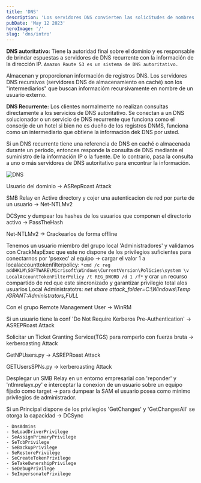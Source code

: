 ```yaml
---
title: 'DNS'
description: 'Los servidores DNS convierten las solicitudes de nombres en direcciones IP, con lo que se controla a qué servidor se dirigirá un usuario final cuando escriba un nombre de dominio en su navegador web.'
pubDate: 'May 12 2023'
heroImage: '/'
slug: 'dns/intro'
---
```


**DNS autoritativo:** Tiene la autoridad final sobre el dominio y es responsable de brindar espuestas a servidores de DNS recurrente con la información de la dirección IP.
`Amazon Route 53 es un sistema de DNS autoritativo.`

Almacenan y proporcionan información de registros DNS. Los servidores DNS recursivos (servidores DNS de almacenamiento en caché) son los "intermediarios" que buscan informacióm recursivamente en nombre de un usuario externo.

**DNS Recurrente:** Los clientes normalmente no realizan consultas directamente a los servicios de DNS autoritativo. Se conectan a un DNS solucionador o un servicio de DNS recurrente que funciona como el conserje de un hotel si bien no es dueño de los registros DNMS, funciona como un intermediario que obtiene la información dek DNS por usted.

Si un DNS recurrente tiene una referencia de DNS en caché o almacenada durante un período, entonces responde la consulta de DNS mediante el suministro de la información IP o la fuente. De lo contrario, pasa la consulta a uno o más servidores de DNS autoritativo para encontrar la información.

<img src="https://res.cloudinary.com/djc1umong/image/upload/v1686087667/Screenshot_from_2023-06-06_17-40-32_ldgtlm.png" alt="DNS">

Usuario del dominio -> ASRepRoast Attack

SMB Relay en Active directory y cojer una autenticacion de red por parte de un usuario -> Net-NTLMv2

DCSync y dumpear los hashes de los usuarios que componen el directorio activo -> PassTheHash

Net-NTLMv2 -> Crackearlos de forma offline

Tenemos un usuario miembro del grupo local 'Administradores' y validamos con CrackMapExec que este no dispone de los privilegios suficientes para conectarnos por 'psexec' al equipo ->
cargar el valor 1 a localaccounttokenfilterpolicy:
`*cmd /c reg addHKLM\SOFTWARE\Micrisoft\Windows\CurrentVersion\Policies\system \v LocalAccountTokenFilterPolicy /t REG_DWORD /d 1 /f*` y crar un recurso compartido de red que este sincronizado y garantizar privilegio total alos usuarios Local Administratotrs: _net share attack_folder=C:\Windows\Temp /GRANT:Administrators,FULL_

Con el grupo Remote Management User -> WinRM

Si un usuario tiene la conf 'Do Not Require Kerberos Pre-Authentication' -> ASREPRoast Attack

Solicitar un Ticket Granting Service(TGS) para romperlo con fuerza bruta -> kerberoasting Attack

GetNPUsers.py -> ASREPRoast Attack

GETUsersSPNs.py -> kerberoasting Attack

Desplegar un SMB Relay en un entorno empresarial con 'reponder' y 'ntlmrelayx.py' e interceptar la conexion de un usuario sobre un equipo fijado como target -> para dumpear la SAM el usuario posea como minimo privilegios de administrador.

Si un Principal dispone de los privilegios 'GetChanges' y 'GetChangesAll' se otorga la capacidad -> DCSync

    - DnsAdmins
    - SeLoadDriverPrivilege
    - SeAssignPrimaryPrivilege
    - SeTcbPrivilege
    - SeBackupPrivilege
    - SeRestorePrivilege
    - SeCreateTokenPrivilege
    - SeTakeOwnershipPrivilege
    - SeDebugPrivilege
    - SeImpersonatePrivilege
